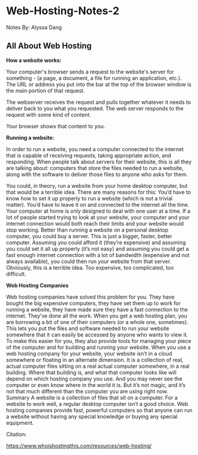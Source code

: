 # Web-Hosting-Notes-2

Notes By: Alyssa Dang

## All About Web Hosting

**How a website works:** 

Your computer's browser sends a request to the website's server for something - (a page, a document, a file for running an application, etc.). The URL or address you put into the bar at the top of the browser window is the main portion of that request.

The webserver receives the request and pulls together whatever it needs to deliver back to you what you requested. The web server responds to the request with some kind of content.

Your browser shows that content to you.

**Running a website:**

In order to run a website, you need a computer connected to the internet that is capable of receiving requests, taking appropriate action, and responding. When people talk about servers for their website, this is all they are talking about: computers that store the files needed to run a website, along with the software to deliver those files to anyone who asks for them.

You could, in theory, run a website from your home desktop computer, but that would be a terrible idea.
There are many reasons for this: 
You’d have to know how to set it up properly to run a website (which is not a trivial matter).
You’d have to leave it on and connected to the internet all the time.
Your computer at home is only designed to deal with one user at a time.
If a lot of people started trying to look at your website, your computer and your internet connection would both reach their limits and your website would stop working.
Better than running a website on a personal desktop computer, you could buy a server.
This is just a bigger, faster, better computer.
Assuming you could afford it (they’re expensive) and assuming you could set it all up properly (it’s not easy) and assuming you could get a fast enough internet connection with a lot of bandwidth (expensive and not always available), you could then run your website from that server.
Obviously, this is a terrible idea. Too expensive, too complicated, too difficult.

**Web Hosting Companies**

Web hosting companies have solved this problem for you. They have bought the big expensive computers, they have set them up to work for running a website, they have made sure they have a fast connection to the internet. They’ve done all the work. When you get a web hosting plan, you are borrowing a bit of one of their computers (or a whole one, sometimes). This lets you put the files and software needed to run your website somewhere that it can easily be accessed by anyone who wants to view it. To make this easier for you, they also provide tools for managing your piece of the computer and for building and running your website. When you use a web hosting company for your website, your website isn’t in a cloud somewhere or floating in an alternate dimension. It is a collection of real, actual computer files sitting on a real actual computer somewhere, in a real building. Where that building is, and what that computer looks like will depend on which hosting company you use. And you may never see the computer or even know where in the world it is. But it’s not magic, and it’s not that much different than the computer you are using right now. Summary A website is a collection of files that sit on a computer. For a website to work well, a regular desktop computer isn’t a good choice. Web hosting companies provide fast, powerful computers so that anyone can run a website without having any special knowledge or buying any special equipment.

Citation:

https://www.whoishostingthis.com/resources/web-hosting/
